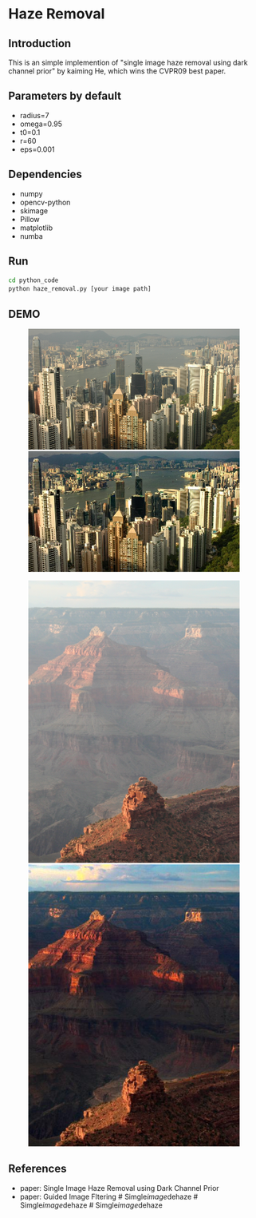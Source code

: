 # Haze Removal

## Introduction

This is an simple implemention of "single image haze removal using dark channel prior" by kaiming He, which wins the CVPR09 best paper.

## Parameters by default
- radius=7
- omega=0.95
- t0=0.1
- r=60
- eps=0.001

## Dependencies

- numpy
- opencv-python
- skimage
- Pillow
- matplotlib
- numba

## Run

```bash
cd python_code
python haze_removal.py [your image path]
```


## DEMO

<figure class="half">
    <img src="demo/hongkong.bmp">
    <img src="demo/hongkong_rev.jpg">
</figure>

<figure class="half">
    <img src="demo/canyon2.bmp">
    <img src="demo/canyon2_rev.jpg">
</figure>


## References

- paper: Single Image Haze Removal using Dark Channel Prior
- paper: Guided Image Fltering
#   S i m g l e _ i m a g e _ d e h a z e 
 
 #   S i m g l e _ i m a g e _ d e h a z e 
 
 #   S i m g l e _ i m a g e _ d e h a z e 
 
 
